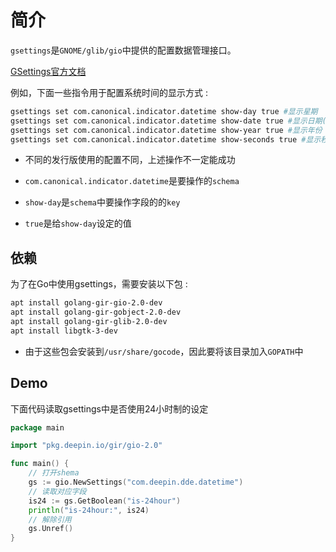 # 简介
`gsettings`是`GNOME/glib/gio`中提供的配置数据管理接口。

[GSettings官方文档](https://developer.gnome.org/gio/stable/GSettings.html)  

例如，下面一些指令用于配置系统时间的显示方式 :  
```bash
gsettings set com.canonical.indicator.datetime show-day true #显示星期
gsettings set com.canonical.indicator.datetime show-date true #显示日期(不带年份)
gsettings set com.canonical.indicator.datetime show-year true #显示年份
gsettings set com.canonical.indicator.datetime show-seconds true #显示秒数
```
* 不同的发行版使用的配置不同，上述操作不一定能成功

* `com.canonical.indicator.datetime`是要操作的`schema`
* `show-day`是`schema`中要操作字段的的`key`
* `true`是给`show-day`设定的值

## 依赖
为了在Go中使用gsettings，需要安装以下包 :  
```bash
apt install golang-gir-gio-2.0-dev
apt install golang-gir-gobject-2.0-dev
apt install golang-gir-glib-2.0-dev
apt install libgtk-3-dev
```
* 由于这些包会安装到`/usr/share/gocode`，因此要将该目录加入`GOPATH`中

## Demo
下面代码读取gsettings中是否使用24小时制的设定
```Go
package main

import "pkg.deepin.io/gir/gio-2.0"

func main() {
    // 打开shema
    gs := gio.NewSettings("com.deepin.dde.datetime")
    // 读取对应字段
    is24 := gs.GetBoolean("is-24hour")
    println("is-24hour:", is24)
    // 解除引用
    gs.Unref()
}
```